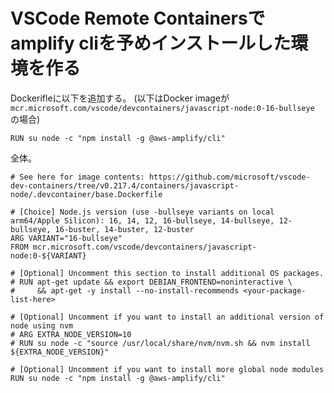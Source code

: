 # VSCode Remote Containersで amplify cliを予めインストールした環境を作る

Dockerifleに以下を追加する。
(以下はDocker imageが `mcr.microsoft.com/vscode/devcontainers/javascript-node:0-16-bullseye` の場合)

```Docker
RUN su node -c "npm install -g @aws-amplify/cli"
```

全体。

```Docker
# See here for image contents: https://github.com/microsoft/vscode-dev-containers/tree/v0.217.4/containers/javascript-node/.devcontainer/base.Dockerfile

# [Choice] Node.js version (use -bullseye variants on local arm64/Apple Silicon): 16, 14, 12, 16-bullseye, 14-bullseye, 12-bullseye, 16-buster, 14-buster, 12-buster
ARG VARIANT="16-bullseye"
FROM mcr.microsoft.com/vscode/devcontainers/javascript-node:0-${VARIANT}

# [Optional] Uncomment this section to install additional OS packages.
# RUN apt-get update && export DEBIAN_FRONTEND=noninteractive \
#     && apt-get -y install --no-install-recommends <your-package-list-here>

# [Optional] Uncomment if you want to install an additional version of node using nvm
# ARG EXTRA_NODE_VERSION=10
# RUN su node -c "source /usr/local/share/nvm/nvm.sh && nvm install ${EXTRA_NODE_VERSION}"

# [Optional] Uncomment if you want to install more global node modules
RUN su node -c "npm install -g @aws-amplify/cli"
```